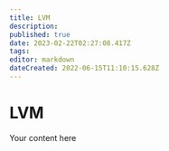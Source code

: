 ```yaml
---
title: LVM
description: 
published: true
date: 2023-02-22T02:27:08.417Z
tags: 
editor: markdown
dateCreated: 2022-06-15T11:10:15.628Z
---
```


# LVM
Your content here